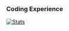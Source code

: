 ### Coding Experience

[![Stats](https://github-readme-stats.vercel.app/api/wakatime?username=joshuayang&count_private=true&theme=tokyonight&show_icons=true&compact=true)](https://wakatime.com/@joshuayang)

<!-- https://github.com/anuraghazra/github-readme-stats/blob/master/themes/README.md-->
